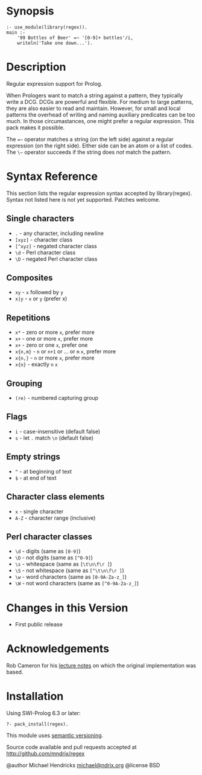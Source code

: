 # Synopsis

    :- use_module(library(regex)).
    main :-
        '99 Bottles of Beer' =~ '[0-9]+ bottles'/i,
        writeln('Take one down...').

# Description

Regular expression support for Prolog.

When Prologers want to match a string against a pattern, they typically write a DCG.  DCGs are powerful and flexible.  For medium to large patterns, they are also easier to read and maintain.  However, for small and local patterns the overhead of writing and naming auxiliary predicates can be too much.  In those circumastances, one might prefer a regular expression.  This pack makes it possible.

The `=~` operator matches a string (on the left side) against a regular expression (on the right side).  Either side can be an atom or a list of codes.  The `\~` operator succeeds if the string does _not_ match the pattern.

# Syntax Reference

This section lists the regular expression syntax accepted by library(regex).  Syntax not listed here is not yet supported.  Patches welcome.

## Single characters

  * `.` - any character, including newline
  * `[xyz]` - character class
  * `[^xyz]` - negated character class
  * `\d` - Perl character class
  * `\D` - negated Perl character class

## Composites

  * `xy` - `x` followed by `y`
  * `x|y` - `x` or `y` (prefer x)

## Repetitions

  * `x*` - zero or more `x`, prefer more
  * `x+` - one or more `x`, prefer more
  * `x+` - zero or one `x`, prefer one
  * `x{n,m}` - `n` or `n+1` or ... or `m` `x`, prefer more
  * `x{n,}` - `n` or more `x`, prefer more
  * `x{n}` - exactly `n` `x`

## Grouping

  * `(re)` - numbered capturing group

## Flags

  * `i` - case-insensitive (default false)
  * `s` - let `.` match `\n` (default false)

## Empty strings

  * `^` - at beginning of text
  * `$` - at end of text

## Character class elements

  * `x` - single character
  * `A-Z` - character range (inclusive)

## Perl character classes

  * `\d` - digits (same as `[0-9]`)
  * `\D` - not digits (same as `[^0-9]`)
  * `\s` - whitespace (same as `[\t\n\f\r ]`)
  * `\S` - not whitespace (same as `[^\t\n\f\r ]`)
  * `\w` - word characters (same as `[0-9A-Za-z_]`)
  * `\W` - not word characters (same as `[^0-9A-Za-z_]`)

# Changes in this Version

  * First public release

# Acknowledgements

Rob Cameron for his [lecture notes](http://www.cs.sfu.ca/~cameron/Teaching/384/99-3/regexp-plg.html) on which the original implementation was based.

# Installation

Using SWI-Prolog 6.3 or later:

    ?- pack_install(regex).

This module uses [semantic versioning](http://semver.org/).

Source code available and pull requests accepted at
http://github.com/mndrix/regex

@author Michael Hendricks <michael@ndrix.org>
@license BSD
